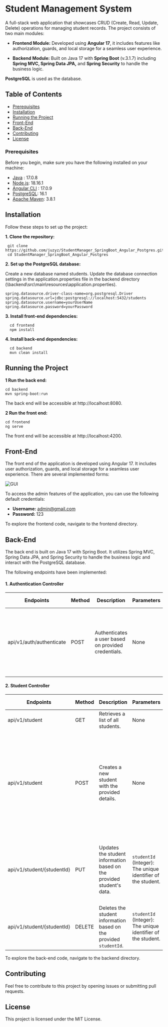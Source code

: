 # Student Management System

A full-stack web application that showcases CRUD (Create, Read, Update, Delete) operations for managing student records. The project consists of two main modules:

- **Frontend Module:** Developed using **Angular 17**, it includes features like authorization, guards, and local storage for a seamless user experience.

- **Backend Module:** Built on Java 17 with **Spring Boot** (v.3.1.7) including  **Spring MVC, Spring Data JPA,** and **Spring Security** to handle the business logic.

**PostgreSQL** is used as the database. 



## Table of Contents

- [Prerequisites](#prerequisites)
- [Installation](#installation)
- [Running the Project](#running-the-project)
- [Front-End](#front-end)
- [Back-End](#back-end)
- [Contributing](#contributing)
- [License](#license)


### Prerequisites

Before you begin, make sure you have the following installed on your machine:

- [Java](https://www.oracle.com/java/technologies/javase-downloads.html) : 17.0.8
- [Node.js](https://nodejs.org/): 18.16.1
- [Angular CLI](https://cli.angular.io/) : 17.0.9
- [PostgreSQL](https://www.postgresql.org/): 16.1
- [Apache Maven](https://maven.apache.org/): 3.8.1

## Installation

Follow these steps to set up the project:

**1. Clone the repository:**

```
 git clone https://github.com/juzyz/StudentManager_SpringBoot_Angular_Postgres.git
 cd StudentManager_SpringBoot_Angular_Postgres
```

**2. Set up the PostgreSQL database:**

Create a new database named students. 
Update the database connection settings in the application.properties file in the backend directory (\backend\src\main\resources\application.properties).

   ```
  spring.datasource.driver-class-name=org.postgresql.Driver
  spring.datasource.url=jdbc:postgresql://localhost:5432/students
  spring.datasource.username=yourUserName
  spring.datasource.password=yourPassword
  ```

**3. Install front-end dependencies:**

```
  cd frontend
  npm install
```

**4. Install back-end dependencies:**

```
  cd backend
  mvn clean install
```

## Running the Project

**1 Run the back end:**

```
cd backend
mvn spring-boot:run
```

The back end will be accessible at http://localhost:8080. 

**2 Run the front end:**

```
cd frontend
ng serve
```

The front end will be accessible at http://localhost:4200.


## Front-End

The front end of the application is developed using Angular 17. It includes user authorization, guards, and local storage for a seamless user experience. There are several implemented forms:

![GUI](https://github.com/juzyz/StudentManager_SpringBoot_Angular_Postgres/assets/96008515/6e01ee71-ed7f-4f5f-bb47-b3162750c09b)

To access the admin features of the application, you can use the following default credentials:

- **Username:** admin@gmail.com
- **Password:** 123
  
To explore the frontend code, navigate to the frontend directory.

## Back-End
The back end is built on Java 17 with Spring Boot. It utilizes Spring MVC, Spring Data JPA, and Spring Security to handle the business logic and interact with the PostgreSQL database.

The following endpoints have been implemented: 

#### 1. Authentication Controller

| Endpoints   |   Method    | Description | Parameters | Request Body |
| ----------- | ----------- |----------- |----------- |----------- |
| api/v1/auth/authenticate  | POST     |Authenticates a user based on provided credentials.| None| `email` (String): The email of the user.<br> `password` (String): The password of the user.


#### 2. Student Controller

| Endpoints   |   Method    | Description | Parameters | Request Body |
| ----------- | ----------- |----------- |----------- |----------- |
| api/v1/student  | GET     |Retrieves a list of all students.| None| None
| api/v1/student  | POST    |Creates a new student with the provided details.| None| `name` (String): The student's name  <br>`email` (String): The student's email address<br> `dateOfBirth` (String): The student's date of birth
| api/v1/student/{studentId}  | PUT     | Updates the student information based on the provided student's data.|  `studentId` (Integer): The unique identifier of the student.|`name` (String): The student's name  <br>`email` (String): The student's email address.
| api/v1/student/{studentId}  | DELETE     | Deletes the student information based on the provided `studentId`.|  `studentId` (Integer): The unique identifier of the student. | None


To explore the back-end code, navigate to the backend directory.

## Contributing
Feel free to contribute to this project by opening issues or submitting pull requests. 

## License
This project is licensed under the MIT License.

